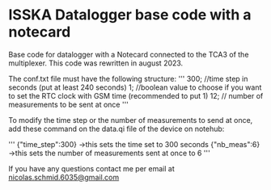 # ISSKA Datalogger base code with a notecard
Base code for datalogger with a Notecard connected to the TCA3 of the multiplexer. This code was rewritten in august 2023.

The conf.txt file must have the following structure:
'''
300; //time step in seconds (put at least 240 seconds)
1; //boolean value to choose if you want to set the RTC clock with GSM time (recommended to put 1)
12; // number of measurements to be sent at once
'''

To modify the time step or the number of measurements to send at once, add these command on the data.qi file of the device on notehub:

'''
{"time_step":300} ->this sets the time set to 300 seconds
{"nb_meas":6} ->this sets the number of measurements sent at once to 6
'''


If you have any questions contact me per email at nicolas.schmid.6035@gmail.com
